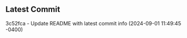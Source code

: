 
## Latest Commit
3c52fca - Update README with latest commit info (2024-09-01 11:49:45 -0400) <Yunxi-Zhou>
